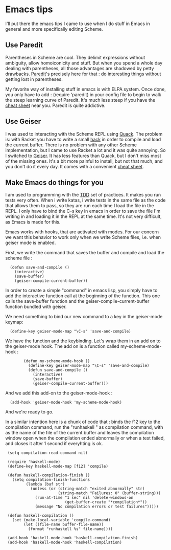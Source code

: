 Emacs tips
===

I'll put there the emacs tips I came to use when I do stuff in Emacs in general and more specifically editing Scheme.

Use Paredit
---
Parentheses in Scheme are cool. They delimit expressions without ambiguity, allow homoiconicity and stuff. But when you spend a whole day dealing with parentheses, all those advantages are shadowed by petty drawbacks. [Paredit](http://www.emacswiki.org/emacs/ParEdit)'s precisely here for that : do interesting things without getting lost in parentheses.

My favorite way of installing stuff in emacs is with ELPA system. Once done, you only have to add :
    (require 'paredit)
in your config file to begin to walk the steep learning curve of Paredit. It's much less steep if you have the [cheat sheet](http://www.emacswiki.org/emacs/PareditCheatsheet) near you. Paredit is quite addictive.

Use Geiser
---
I was used to interacting with the Scheme REPL using [Quack](http://www.neilvandyke.org/quack/). The problem is: with Racket you have to write a small [hack](http://benjisimon.blogspot.com/2011/02/little-elisp-to-make-emacs-and-racket.html) in order to compile and load the current buffer. There is no problem with any other Scheme implementation, but I came to use Racket a lot and it was quite annoying. So I switched to [Geiser](http://www.nongnu.org/geiser/index.html). It has less features than Quack, but I don't miss most of the missing ones. It's a bit more painful to install, but not that much, and you don't do it every day.
It comes with a convenient [cheat sheet](http://www.nongnu.org/geiser/geiser_5.html).

Make Emacs do things for you
---
I am used to programming with the [TDD](http://en.wikipedia.org/wiki/Test_Driven_Development) set of practices. It makes you run tests very often. When i write katas, i write tests in the same file as the code that allows them to pass, so they are run each time I load the file in the REPL. I only have to bind the C-s key in emacs in order to save the file I'm writing in and loading it in the REPL at the same time. It's not very difficult, as Emacs is made for this.

Emacs works with hooks, that are activated with modes. For our concern we want this behavior to work only when we write Scheme files, i.e. when geiser mode is enabled.

First, we write the command that saves the buffer and compile and load the scheme file :
      
      (defun save-and-compile ()
        (interactive)
        (save-buffer)
        (geiser-compile-current-buffer))

In order to create a simple "command" in emacs lisp, you simply have to add the interactive function call at the beginning of the function. This one calls the save-buffer function and the geiser-compile-current-buffer function bundled with geiser.

We need something to bind our new command to a key in the geiser-mode keymap: 

      (define-key geiser-mode-map "\C-s" 'save-and-compile)

We have the function and the keybinding. Let's wrap them in an add on to the geiser-mode hook. The add on is a function called my-scheme-mode-hook : 

    		(defun my-scheme-mode-hook ()
    		  (define-key geiser-mode-map "\C-s" 'save-and-compile)
    		  (defun save-and-compile ()
    		    (interactive)
    		    (save-buffer)
    		    (geiser-compile-current-buffer)))
     		
And we add this add-on to the geiser-mode-hook :

      (add-hook 'geiser-mode-hook 'my-scheme-mode-hook)

And we're ready to go. 

In a similar intention here is a chunk of code that : binds the f12
key to the compilation command, run the "runhaskell <filename>" as compilation command, with
<filename> as the name of the file of the current buffer and leaves the compilation window open when the compilation ended
abnormally or when a test failed, and closes it after 1 second if
everyhting is ok.

     (setq compilation-read-command nil)
     
     (require 'haskell-mode)
     (define-key haskell-mode-map [f12] 'compile)
     
     (defun haskell-compilation-finish ()
       (setq compilation-finish-functions
             (lambda (buf str)
               (unless (or (string-match "exited abnormally" str)
                           (string-match "Failures: 0" (buffer-string)))
                 (run-at-time "1 sec" nil 'delete-windows-on
                              (get-buffer-create "*compilation*"))
                 (message "No compilation errors or test failures")))))
     
     (defun haskell-compilation ()
       (set (make-local-variable 'compile-command)
            (let ((file-name buffer-file-name))
              (format "runhaskell %s" file-name))))
     
     (add-hook 'haskell-mode-hook 'haskell-compilation-finish)
     (add-hook 'haskell-mode-hook 'haskell-compilation)
